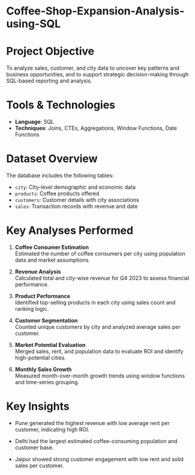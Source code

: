 # Coffee-Shop-Expansion-Analysis-using-SQL

# Project Objective

To analyze sales, customer, and city data to uncover key patterns and business opportunities, and to support strategic decision-making through SQL-based reporting and analysis.

# Tools & Technologies

- **Language**: SQL
- **Techniques**: Joins, CTEs, Aggregations, Window Functions, Date Functions

# Dataset Overview

The database includes the following tables:
- `city`: City-level demographic and economic data
- `products`: Coffee products offered
- `customers`: Customer details with city associations
- `sales`: Transaction records with revenue and date

# Key Analyses Performed

1. **Coffee Consumer Estimation**  
   Estimated the number of coffee consumers per city using population data and market assumptions.

2. **Revenue Analysis**  
   Calculated total and city-wise revenue for Q4 2023 to assess financial performance.

3. **Product Performance**  
   Identified top-selling products in each city using sales count and ranking logic.

4. **Customer Segmentation**  
   Counted unique customers by city and analyzed average sales per customer.

5. **Market Potential Evaluation**  
   Merged sales, rent, and population data to evaluate ROI and identify high-potential cities.

6. **Monthly Sales Growth**  
   Measured month-over-month growth trends using window functions and time-series grouping.

# Key Insights

- Pune generated the highest revenue with low average rent per customer, indicating high ROI.

- Delhi had the largest estimated coffee-consuming population and customer base.

- Jaipur showed strong customer engagement with low rent and solid sales per customer.
